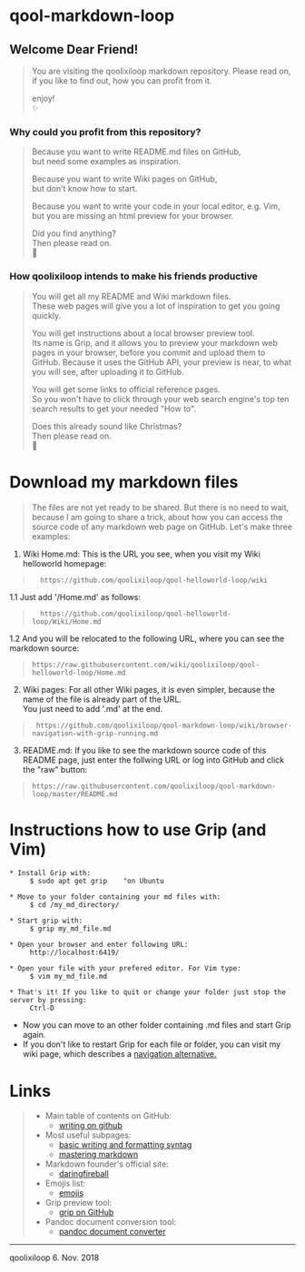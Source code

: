 # qool-markdown-loop

## Welcome Dear Friend!
> You are visiting the qoolixiloop markdown repository. Please read on, if you like to find out, how you can profit from it.
>
> enjoy!   
> :sparkles:


### Why could you profit from this repository?
> Because you want to write README.md files on GitHub,    
> but need some examples as inspiration.    
>
> Because you want to write Wiki pages on GitHub,    
> but don't know how to start.    
>
> Because you want to write your code in your local editor, e.g. Vim,    
> but you are missing an html preview for your browser.    
>
> Did you find anything?    
> Then please read on.    
> :dizzy:


### How qoolixiloop intends to make his friends productive
> You will get all my README and Wiki markdown files.    
> These web pages will give you a lot of inspiration to get you going quickly.    
>
> You will get instructions about a local browser preview tool.    
> Its name is Grip, and it allows you to preview your markdown web pages in your browser, before you commit and upload them to GitHub. Because it uses the GitHub API, your preview is near, to what you will see, after uploading it to GitHub.    
>
> You will get some links to official reference pages.    
> So you won't have to click through your web search engine's top ten search results to get your needed "How to".    
>
> Does this already sound like Christmas?    
> Then please read on.    
> :sparkling_heart:


# Download my markdown files
> The files are not yet ready to be shared. But there is no need to wait, because I am going to share a trick, about how you can access the source code of any markdown web page on GitHub. Let's make three examples:    
>
1.    Wiki Home.md: This is the URL you see, when you visit my Wiki helloworld homepage:    
>       https://github.com/qoolixiloop/qool-helloworld-loop/wiki      
1.1   Just add '/Home.md' as follows:    
>       https://github.com/qoolixiloop/qool-helloworld-loop/Wiki/Home.md    
1.2   And you will be relocated to the following URL, where you can see the markdown source:    
>     https://raw.githubusercontent.com/wiki/qoolixiloop/qool-helloworld-loop/Home.md    
2.    Wiki pages: For all other Wiki pages, it is even simpler, because the name of the file is already part of the URL.  
      You just need to add '.md' at the end.    
>      https://github.com/qoolixiloop/qool-markdown-loop/wiki/browser-navigation-with-grip-running.md    
3.    README.md: If you like to see the markdown source code of this README page, just enter the follwing URL or log into GitHub and click the "raw" button:    
>     https://raw.githubusercontent.com/qoolixiloop/qool-markdown-loop/master/README.md    


# Instructions how to use Grip (and Vim)
    * Install Grip with:   
         $ sudo apt get grip    "on Ubuntu
    
    * Move to your folder containing your md files with:     
         $ cd /my_md_directory/  
    
    * Start grip with:    
         $ grip my_md_file.md    
    
    * Open your browser and enter following URL:    
         http://localhost:6419/    
    
    * Open your file with your prefered editor. For Vim type:
         $ vim my_md_file.md
    
    * That's it! If you like to quit or change your folder just stop the server by pressing:    
         Ctrl-D    

* Now you can move to an other folder containing .md files and start Grip again. 
* If you don't like to restart Grip for each file or folder, you can visit my wiki page, which describes a [navigation alternative.](https://github.com/qoolixiloop/qool-markdown-loop/wiki/how-to-navigate-your-filesystem-in-your-browser)


# Links
> * Main table of contents on GitHub:
>   * [writing on github](https://help.github.com/categories/writing-on-github/)
> * Most useful subpages:
>   * [basic writing and formatting syntag](https://help.github.com/articles/basic-writing-and-formatting-syntax/)
>   * [mastering markdown](https://guides.github.com/features/mastering-markdown/)
> * Markdown founder's official site:
>   * [daringfireball](https://daringfireball.net/projects/markdown/)
> * Emojis list:
>   * [emojis](https://gist.github.com/rxaviers/7360908)
> * Grip preview tool:
>   * [grip on GitHub](https://github.com/joeyespo/grip)
> * Pandoc document conversion tool:
>   * [pandoc document converter](https://pandoc.org/)

------------------------
qoolixiloop 6. Nov. 2018
 
